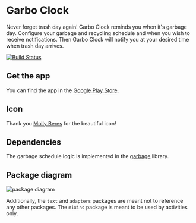 # Garbo Clock

Never forget trash day again! Garbo Clock reminds you when it's garbage day.
Configure your garbage and recycling schedule and when you wish to receive notifications.
Then Garbo Clock will notify you at your desired time when trash day arrives.

[![Build Status](https://travis-ci.org/cberes/garbage-android.svg?branch=master)](https://travis-ci.org/cberes/garbage-android)

## Get the app

You can find the app in the [Google Play Store](https://play.google.com/store/apps/details?id=com.spinthechoice.garbage.android).

## Icon

Thank you [Molly Beres](https://mollyillustration.com/) for the beautiful icon!

## Dependencies

The garbage schedule logic is implemented in the [garbage](//github.com/cberes/garbage) library.

## Package diagram

![package diagram](http://www.plantuml.com/plantuml/proxy?cache=no&src=https://raw.github.com/cberes/garbage-android/master/package-diagram.txt)

Additionally, the `text` and `adapters` packages are meant not to reference any other packages.
The `mixins` package is meant to be used by activities only.
